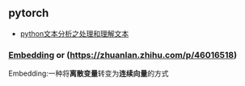 ## pytorch

- [python文本分析之处理和理解文本](https://zhuanlan.zhihu.com/p/340879728)

### [Embedding](https://towardsdatascience.com/neural-network-embeddings-explained-4d028e6f0526) or (https://zhuanlan.zhihu.com/p/46016518)

Embedding:一种将**离散变量**转变为**连续向量**的方式
